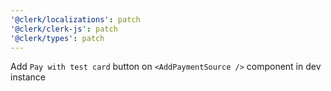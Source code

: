 ```yaml
---
'@clerk/localizations': patch
'@clerk/clerk-js': patch
'@clerk/types': patch
---
```


Add `Pay with test card` button on `<AddPaymentSource />` component in dev instance
